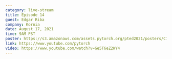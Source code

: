 ```yaml
---
category: live-stream
title: Episode 14
guest: Edgar Riba
company: Kornia
date: August 17, 2021
time: 9AM PST
poster: https://s3.amazonaws.com/assets.pytorch.org/pted2021/posters/C7.png
link: https://www.youtube.com/pytorch
video: https://www.youtube.com/watch?v=Ge5T6eZ2WY4
---
```

